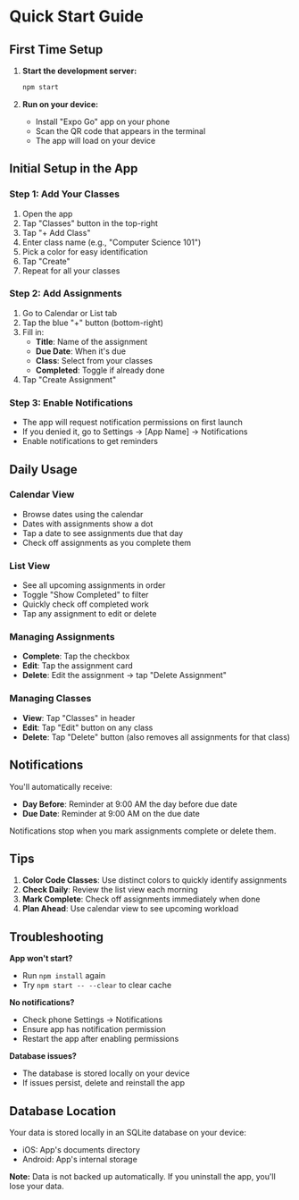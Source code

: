 # Quick Start Guide

## First Time Setup

1. **Start the development server:**

   ```bash
   npm start
   ```

2. **Run on your device:**
   - Install "Expo Go" app on your phone
   - Scan the QR code that appears in the terminal
   - The app will load on your device

## Initial Setup in the App

### Step 1: Add Your Classes

1. Open the app
2. Tap "Classes" button in the top-right
3. Tap "+ Add Class"
4. Enter class name (e.g., "Computer Science 101")
5. Pick a color for easy identification
6. Tap "Create"
7. Repeat for all your classes

### Step 2: Add Assignments

1. Go to Calendar or List tab
2. Tap the blue "+" button (bottom-right)
3. Fill in:
   - **Title**: Name of the assignment
   - **Due Date**: When it's due
   - **Class**: Select from your classes
   - **Completed**: Toggle if already done
4. Tap "Create Assignment"

### Step 3: Enable Notifications

- The app will request notification permissions on first launch
- If you denied it, go to Settings → [App Name] → Notifications
- Enable notifications to get reminders

## Daily Usage

### Calendar View

- Browse dates using the calendar
- Dates with assignments show a dot
- Tap a date to see assignments due that day
- Check off assignments as you complete them

### List View

- See all upcoming assignments in order
- Toggle "Show Completed" to filter
- Quickly check off completed work
- Tap any assignment to edit or delete

### Managing Assignments

- **Complete**: Tap the checkbox
- **Edit**: Tap the assignment card
- **Delete**: Edit the assignment → tap "Delete Assignment"

### Managing Classes

- **View**: Tap "Classes" in header
- **Edit**: Tap "Edit" button on any class
- **Delete**: Tap "Delete" button (also removes all assignments for that class)

## Notifications

You'll automatically receive:

- **Day Before**: Reminder at 9:00 AM the day before due date
- **Due Date**: Reminder at 9:00 AM on the due date

Notifications stop when you mark assignments complete or delete them.

## Tips

1. **Color Code Classes**: Use distinct colors to quickly identify assignments
2. **Check Daily**: Review the list view each morning
3. **Mark Complete**: Check off assignments immediately when done
4. **Plan Ahead**: Use calendar view to see upcoming workload

## Troubleshooting

**App won't start?**

- Run `npm install` again
- Try `npm start -- --clear` to clear cache

**No notifications?**

- Check phone Settings → Notifications
- Ensure app has notification permission
- Restart the app after enabling permissions

**Database issues?**

- The database is stored locally on your device
- If issues persist, delete and reinstall the app

## Database Location

Your data is stored locally in an SQLite database on your device:

- iOS: App's documents directory
- Android: App's internal storage

**Note:** Data is not backed up automatically. If you uninstall the app, you'll lose your data.

